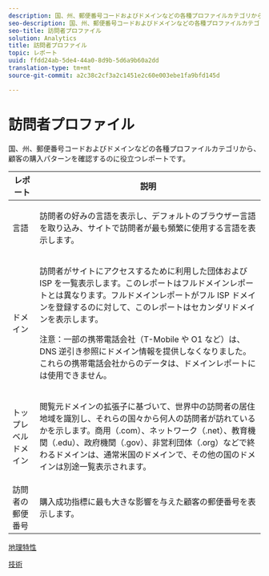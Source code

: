 ```yaml
---
description: 国、州、郵便番号コードおよびドメインなどの各種プロファイルカテゴリから、顧客の購入パターンを確認するのに役立つレポートです。
seo-description: 国、州、郵便番号コードおよびドメインなどの各種プロファイルカテゴリから、顧客の購入パターンを確認するのに役立つレポートです。
seo-title: 訪問者プロファイル
solution: Analytics
title: 訪問者プロファイル
topic: レポート
uuid: ffdd24ab-5de4-44a0-8d9b-5d6a9b60a2dd
translation-type: tm+mt
source-git-commit: a2c38c2cf3a2c1451e2c60e003ebe1fa9bfd145d

---
```



# 訪問者プロファイル

国、州、郵便番号コードおよびドメインなどの各種プロファイルカテゴリから、顧客の購入パターンを確認するのに役立つレポートです。

<table id="table_B09EA999973A4646BF66DF5D7BEA0820"> 
 <thead> 
  <tr> 
   <th colname="col1" class="entry"> レポート </th> 
   <th colname="col2" class="entry"> 説明 </th> 
  </tr> 
 </thead>
 <tbody> 
  <tr> 
   <td colname="col1"> 言語 </td> 
   <td colname="col2"> <p> 訪問者の好みの言語を表示し、デフォルトのブラウザー言語を取り込み、サイトで訪問者が最も頻繁に使用する言語を表示します。 </p> </td> 
  </tr> 
  <tr> 
   <td colname="col1"> ドメイン </td> 
   <td colname="col2"> <p> 訪問者がサイトにアクセスするために利用した団体および ISP を一覧表示します。このレポートは<span class="wintitle">フルドメイン</span>レポートとは異なります。<span class="wintitle">フルドメイン</span>レポートがフル ISP ドメインを登録するのに対して、このレポートはセカンダリドメインを表示します。 </p> <p> <p>注意：一部の携帯電話会社（T-Mobile や O1 など）は、DNS 逆引き参照にドメイン情報を提供しなくなりました。これらの携帯電話会社からのデータは、ドメインレポートには使用できません。 </p> </p> </td> 
  </tr> 
  <tr> 
   <td colname="col1"> トップレベルドメイン </td> 
   <td colname="col2"> <p> 閲覧元ドメインの拡張子に基づいて、世界中の訪問者の居住地域を識別し、それらの国々から何人の訪問者が訪れているかを示します。商用（.com）、ネットワーク（.net）、教育機関（.edu）、政府機関（.gov）、非営利団体（.org）などで終わるドメインは、通常米国のドメインで、その他の国のドメインは別途一覧表示されます。 </p> </td> 
  </tr> 
  <tr> 
   <td colname="col1"> 訪問者の郵便番号 </td> 
   <td colname="col2"> <p> 購入成功指標に最も大きな影響を与えた顧客の郵便番号を表示します。 </p> </td> 
  </tr> 
 </tbody> 
</table>

[地理特性](../../../components/c-variables/dimensionslist/reports-geosegmentation.md#concept_1B9CB209CFD94398B09C913D11648802)

[技術](../../../components/c-variables/dimensionslist/reports-technology.md#concept_BD66B540E4AE49D999289B48445A9AFE)

